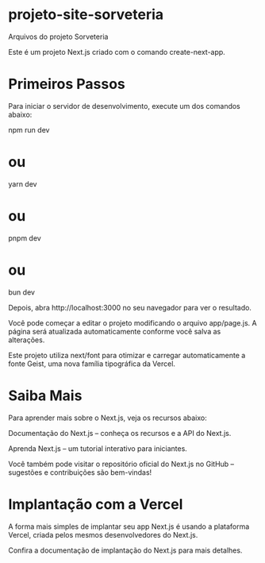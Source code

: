  # projeto-site-sorveteria
Arquivos do projeto Sorveteria

Este é um projeto Next.js criado com o comando create-next-app.

# Primeiros Passos
Para iniciar o servidor de desenvolvimento, execute um dos comandos abaixo:

npm run dev
 # ou
yarn dev
# ou
pnpm dev
# ou
bun dev


Depois, abra http://localhost:3000 no seu navegador para ver o resultado.

Você pode começar a editar o projeto modificando o arquivo app/page.js. A página será atualizada automaticamente conforme você salva as alterações.

Este projeto utiliza next/font para otimizar e carregar automaticamente a fonte Geist, uma nova família tipográfica da Vercel.

# Saiba Mais
Para aprender mais sobre o Next.js, veja os recursos abaixo:

Documentação do Next.js – conheça os recursos e a API do Next.js.

Aprenda Next.js – um tutorial interativo para iniciantes.

Você também pode visitar o repositório oficial do Next.js no GitHub – sugestões e contribuições são bem-vindas!

# Implantação com a Vercel
A forma mais simples de implantar seu app Next.js é usando a plataforma Vercel, criada pelos mesmos desenvolvedores do Next.js.

Confira a documentação de implantação do Next.js para mais detalhes.
